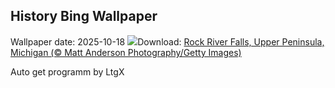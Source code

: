 ## History Bing Wallpaper
Wallpaper date: 2025-10-18
![](https://www.bing.com/th?id=OHR.RockRiverFalls_EN-US2428797661_UHD.jpg&w=1000)Download: [Rock River Falls, Upper Peninsula, Michigan (© Matt Anderson Photography/Getty Images)](https://www.bing.com/th?id=OHR.RockRiverFalls_EN-US2428797661_UHD.jpg)

Auto get programm by LtgX
